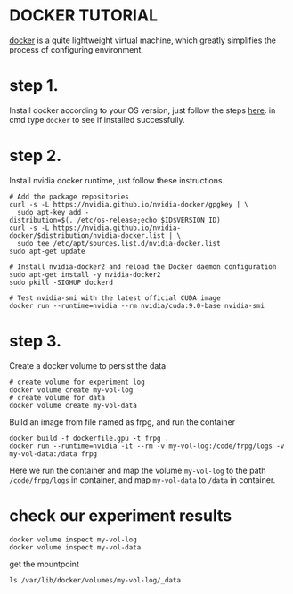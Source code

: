 # DOCKER TUTORIAL
[docker](https://opensource.com/resources/what-docker) is a quite lightweight virtual machine, which greatly simplifies the process of configuring environment.

# step 1.
Install docker according to your OS version, just follow the steps [here](https://docs.docker.com/install/linux/docker-ce/debian/).
in cmd type `docker` to see if installed successfully.

# step 2.
Install nvidia docker runtime, just follow these instructions. 
```
# Add the package repositories
curl -s -L https://nvidia.github.io/nvidia-docker/gpgkey | \
  sudo apt-key add -
distribution=$(. /etc/os-release;echo $ID$VERSION_ID)
curl -s -L https://nvidia.github.io/nvidia-docker/$distribution/nvidia-docker.list | \
  sudo tee /etc/apt/sources.list.d/nvidia-docker.list
sudo apt-get update

# Install nvidia-docker2 and reload the Docker daemon configuration
sudo apt-get install -y nvidia-docker2
sudo pkill -SIGHUP dockerd

# Test nvidia-smi with the latest official CUDA image
docker run --runtime=nvidia --rm nvidia/cuda:9.0-base nvidia-smi
```

# step 3.
Create a docker volume to persist the data
```
# create volume for experiment log
docker volume create my-vol-log
# create volume for data
docker volume create my-vol-data
```
Build an image from file named as frpg, and run the container
```
docker build -f dockerfile.gpu -t frpg .
docker run --runtime=nvidia -it --rm -v my-vol-log:/code/frpg/logs -v my-vol-data:/data frpg
```
Here we run the container and map the volume `my-vol-log` to the path `/code/frpg/logs` in container, and map `my-vol-data` to `/data` in container.

# check our experiment results
```
docker volume inspect my-vol-log
docker volume inspect my-vol-data
```
get the mountpoint
```
ls /var/lib/docker/volumes/my-vol-log/_data
```
